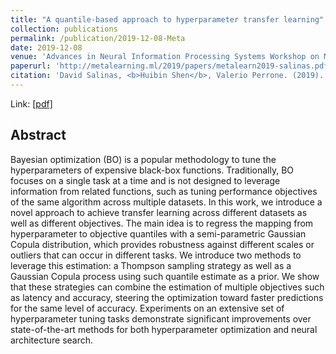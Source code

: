 ```yaml
---
title: "A quantile-based approach to hyperparameter transfer learning"
collection: publications
permalink: /publication/2019-12-08-Meta
date: 2019-12-08
venue: 'Advances in Neural Information Processing Systems Workshop on Meta-Learning'
paperurl: 'http://metalearning.ml/2019/papers/metalearn2019-salinas.pdf'
citation: 'David Salinas, <b>Huibin Shen</b>, Valerio Perrone. (2019). &quot;A quantile-based approach to hyperparameter transfer learning&quot; <i>Advances in Neural Information Processing Systems Workshop on Meta-Learning</i>'
---
```



Link: [[pdf]](http://metalearning.ml/2019/papers/metalearn2019-salinas.pdf)


## Abstract

Bayesian optimization (BO) is a popular methodology to tune the hyperparameters of expensive black-box functions. Traditionally, BO focuses on a single task at a time and is not designed to leverage information from related functions, such as tuning performance objectives of the same algorithm across multiple datasets. In this work, we introduce a novel approach to achieve transfer learning across different datasets as well as different objectives. The main idea is to regress the mapping from hyperparameter to objective quantiles with a semi-parametric Gaussian Copula distribution, which provides robustness against different scales or outliers that can occur in different tasks. We introduce two methods to leverage this estimation: a Thompson sampling strategy as well as a Gaussian Copula process using such quantile estimate as a prior. We show that these strategies can combine the estimation of multiple objectives such as latency and accuracy, steering the optimization toward faster predictions for the same level of accuracy. Experiments on an extensive set of hyperparameter tuning tasks demonstrate significant improvements over state-of-the-art methods for both hyperparameter optimization and neural architecture search.